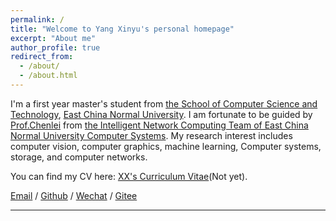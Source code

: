 ```yaml
---
permalink: /
title: "Welcome to Yang Xinyu's personal homepage"
excerpt: "About me"
author_profile: true
redirect_from: 
  - /about/
  - /about.html
---
```


I'm a first year master's student from [the School of Computer Science and Technology](http://www.cs.ecnu.edu.cn/), [East China Normal University](https://www.ecnu.edu.cn/). I am fortunate to be guided by [Prof.Chenlei](https://faculty.ecnu.edu.cn/_s16/cl2_6128/main.psp) from [the Intelligent Network Computing Team of East China Normal University Computer Systems](http://www.cs.ecnu.edu.cn/). My research interest includes computer vision, computer graphics, machine learning, Computer systems, storage, and computer networks.



You can find my CV here: [XX's Curriculum Vitae](../assets/Curriculum_Vitae.pdf)(Not yet).

[Email](2026574766@qq.com) / [Github](https://github.com/Dndkdkdn) / [Wechat](../images/wechat.jpg) / [Gitee](https://gitee.com/Dudjyuyu)

------
